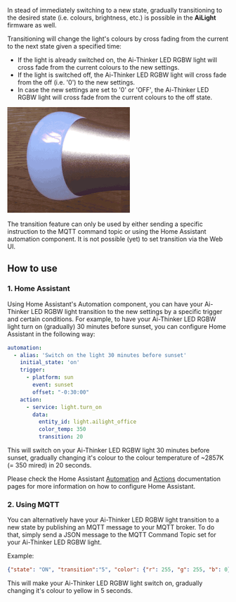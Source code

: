 In stead of immediately switching to a new state, gradually transitioning to the desired state (i.e. colours, brightness, etc.) is possible in the **AiLight** firmware as well.

Transitioning will change the light's colours by cross fading from the current to the next state given a specified time:

- If the light is already switched on, the Ai-Thinker LED RGBW light will cross fade from the current colours to the new settings.
- If the light is switched off, the Ai-Thinker LED RGBW light will cross fade from the off (i.e. '0') to the new settings.
- In case the new settings are set to '0' or 'OFF', the Ai-Thinker LED RGBW light will cross fade from the current colours to the off state.

![AiLight - Transition](images/ailight_trans.gif)

The transition feature can only be used by either sending a specific instruction to the MQTT command topic or using the Home Assistant automation component. It is not possible (yet) to set transition via the Web UI.

## How to use

### 1. Home Assistant
Using Home Assistant's Automation component, you can have your Ai-Thinker LED RGBW light transition to the new settings by a specific trigger and certain conditions. For example, to have your Ai-Thinker LED RGBW light turn on (gradually) 30 minutes before sunset, you can configure Home Assistant in the following way:

``` YAML
automation:
  - alias: 'Switch on the light 30 minutes before sunset'
    initial_state: 'on'
    trigger:
      - platform: sun
        event: sunset
        offset: "-0:30:00"
    action:
      - service: light.turn_on
        data:
          entity_id: light.ailight_office
          color_temp: 350
          transition: 20
```
This will switch on your Ai-Thinker LED RGBW light 30 minutes before sunset, gradually changing it's colour to the colour temperature of ~2857K (= 350 mired) in 20 seconds.

Please check the Home Assistant [Automation](https://home-assistant.io/getting-started/automation/) and [Actions](https://home-assistant.io/docs/automation/action/) documentation pages for more information on how to configure Home Assistant.

### 2. Using MQTT
You can alternatively have your Ai-Thinker LED RGBW light transition to a new state by publishing an MQTT message to your MQTT broker. To do that, simply send a JSON message to the MQTT Command Topic set for your Ai-Thinker LED RGBW light.

Example:
``` JSON
{"state": "ON", "transition":"5", "color": {"r": 255, "g": 255, "b": 0}}
```

This will make your Ai-Thinker LED RGBW light switch on, gradually changing it's colour to yellow in 5 seconds.
